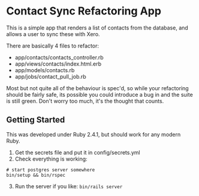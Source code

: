 # Contact Sync Refactoring App

This is a simple app that renders a list of contacts from the database,
and allows a user to sync these with Xero.

There are basically 4 files to refactor:

* app/contacts/contacts_controller.rb
* app/views/contacts/index.html.erb
* app/models/contacts.rb
* app/jobs/contact_pull_job.rb

Most but not quite all of the behaviour is spec'd, so while your refactoring
should be fairly safe, its possible you could introduce a bug in and the suite
is still green. Don't worry too much, it's the thought that counts.


## Getting Started

This was developed under Ruby 2.4.1, but should work for any modern Ruby.

1. Get the secrets file and put it in config/secrets.yml
2. Check everything is working:
```
# start postgres server somewhere
bin/setup && bin/rspec
```
3. Run the server if you like: `bin/rails server`
